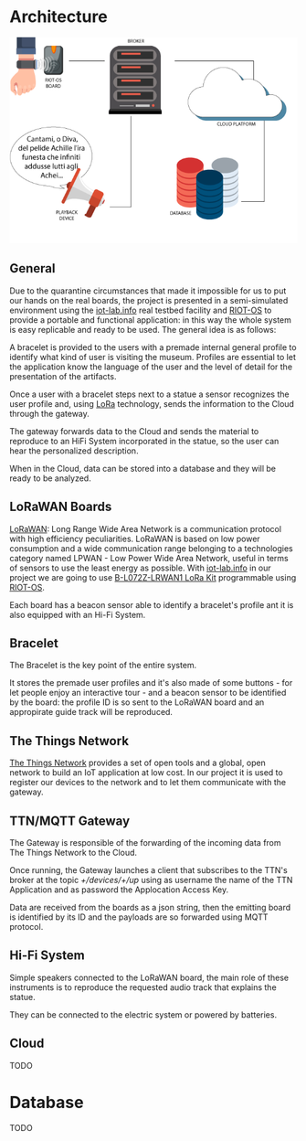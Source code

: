 # Architecture

![](pics/architecture.png)

## General
Due to the quarantine circumstances that made it impossible for us to put our hands on the real boards, the project is presented in a semi-simulated environment using the [iot-lab.info](https://www.iot-lab.info/) real testbed facility and [RIOT-OS](https://riot-os.org/) to provide a portable and functional application: in this way the whole system is easy replicable and ready to be used.
The general idea is as follows:

A bracelet is provided to the users with a premade internal general profile to identify what kind of user is visiting the museum. Profiles are essential to let the application know the language of the user and the level of detail for the presentation of the artifacts.


Once a user with a bracelet steps next to a statue a sensor recognizes the user profile and, using [LoRa](https://en.wikipedia.org/wiki/LoRa#LoRaWAN) technology, sends the information to the Cloud through the gateway.

The gateway forwards data to the Cloud and sends the material to reproduce to an HiFi System incorporated in the statue, so the user can hear the personalized description.

When in the Cloud, data can be stored into a database and they will be ready to be analyzed.

## LoRaWAN Boards
[LoRaWAN](https://lora-alliance.org/about-lorawan): Long Range Wide Area Network is a communication protocol with high efficiency peculiarities. LoRaWAN is based on low power consumption and a wide communication range belonging to a technologies category named LPWAN - Low Power Wide Area Network, useful in terms of sensors to use the least energy as possible.
With [iot-lab.info](https://www.iot-lab.info/) in our project we are going to use [B-L072Z-LRWAN1 LoRa Kit](https://www.st.com/en/evaluation-tools/b-l072z-lrwan1.html) programmable using [RIOT-OS](https://riot-os.org/).

Each board has a beacon sensor able to identify a bracelet's profile ant it is also equipped with an Hi-Fi System.

## Bracelet 
The Bracelet is the key point of the entire system.

It stores the premade user profiles and it's also made of some buttons - for let people enjoy an interactive tour - and a beacon sensor to be identified by the board: the profile ID is so sent to the LoRaWAN board and an appropirate guide track will be reproduced.

## The Things Network
[The Things Network](https://www.thethingsnetwork.org/) provides a set of open tools and a global, open network to build an IoT application at low cost.
In our project it is used to register our devices to the network and to let them communicate with the gateway.

## TTN/MQTT Gateway
The Gateway is responsible of the forwarding of the incoming data from The Things Network to the Cloud.

Once running, the Gateway launches a client that subscribes to the TTN's broker at the topic _+/devices/+/up_ using as username the name of the TTN Application and as password the Applocation Access Key.

Data are received from the boards as a json string, then the emitting board is identified by its ID and the payloads are so forwarded using MQTT protocol.

## Hi-Fi System
Simple speakers connected to the LoRaWAN board, the main role of these instruments is to reproduce the requested audio track that explains the statue.

They can be connected to the electric system or powered by batteries.

## Cloud
TODO

# Database
TODO
